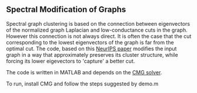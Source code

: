 ## Spectral Modification of Graphs

Spectral graph clustering is based on the connection between eigenvectors of the normalized graph Laplacian and low-conductance cuts in the graph. However this connection is not always direct. It is often the case that the cut corresponding to the lowest eigenvectors of the graph is far from the optimal cut.  The code, based on this [NeurIPS paper](https://proceedings.neurips.cc/paper/2019/hash/dbbf603ff0e99629dda5d75b6f75f966-Abstract.html) modifies the input graph in a way that approximately preserves its cluster structure, while forcing its lower eigevectors to 'capture' a better cut. 

The code is written in MATLAB and depends on the [CMG solver](https://github.com/ikoutis/cmg-solver/wiki/Combinatorial-Multigrid). 

To run, install CMG and follow the steps suggested by demo.m
